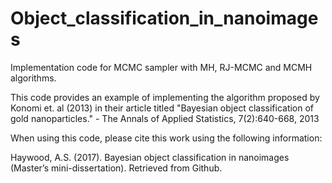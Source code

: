 # Object_classification_in_nanoimages
Implementation code for MCMC sampler with MH, RJ-MCMC and MCMH algorithms.

This code provides an example of implementing the algorithm proposed by Konomi et. al (2013) in their article titled "Bayesian object classification of gold nanoparticles." - The Annals of Applied Statistics, 7(2):640-668, 2013

When using this code, please cite this work using the following information:

Haywood, A.S. (2017). Bayesian object classification in nanoimages (Master’s mini-dissertation). Retrieved from Github.
